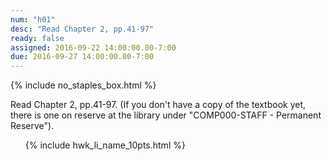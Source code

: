 ```yaml
---
num: "h01"
desc: "Read Chapter 2, pp.41-97"
ready: false
assigned: 2016-09-22 14:00:00.00-7:00
due: 2016-09-27 14:00:00.00-7:00
---
```


{% include no_staples_box.html %}

Read Chapter 2, pp.41-97.    (If you don't have a copy of the textbook yet, there is one on reserve at the library under "COMP000-STAFF - Permanent Reserve").

<ol markdown="1">

{% include hwk_li_name_10pts.html %}


</ol>
